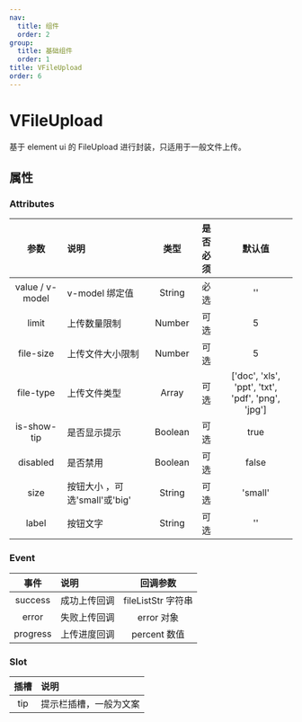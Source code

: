 ```yaml
---
nav:
  title: 组件
  order: 2
group:
  title: 基础组件
  order: 1
title: VFileUpload
order: 6
---
```


# VFileUpload

基于 element ui 的 FileUpload 进行封装，只适用于一般文件上传。

## 属性

### Attributes

|      参数       | 说明                          |  类型   | 是否必须 |                      默认值                       |
| :-------------: | :---------------------------- | :-----: | :------: | :-----------------------------------------------: |
| value / v-model | v-model 绑定值                | String  |   必选   |                        ''                         |
|      limit      | 上传数量限制                  | Number  |   可选   |                         5                         |
|    file-size     | 上传文件大小限制              | Number  |   可选   |                         5                         |
|    file-type     | 上传文件类型                  |  Array  |   可选   | ['doc', 'xls', 'ppt', 'txt', 'pdf', 'png', 'jpg'] |
|    is-show-tip    | 是否显示提示                  | Boolean |   可选   |                       true                        |
|    disabled     | 是否禁用                      | Boolean |   可选   |                       false                       |
|      size       | 按钮大小 ，可选'small'或'big' | String  |   可选   |                      'small'                      |
|      label      | 按钮文字                      | String  |   可选   |                        ''                         |

### Event

|   事件   | 说明         |      回调参数      |
| :------: | :----------- | :----------------: |
| success  | 成功上传回调 | fileListStr 字符串 |
|  error   | 失败上传回调 |     error 对象     |
| progress | 上传进度回调 |    percent 数值    |

### Slot

| 插槽 | 说明                         |
| :--: | :--------------------------- |
| tip  | 提示栏插槽，一般为<span>文案 |

